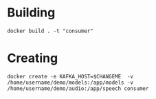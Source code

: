 # Building
```docker build . -t "consumer"```

# Creating
```docker create -e KAFKA_HOST=$CHANGEME  -v /home/username/demo/models:/app/models -v /home/username/demo/audio:/app/speech consumer```